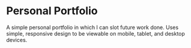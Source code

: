Personal Portfolio
==================

A simple personal portfolio in which I can slot future work done. Uses simple, responsive design
to be viewable on mobile, tablet, and desktop devices.